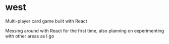 # west
Multi-player card game built with React

Messing around with React for the first time, also planning on experimenting with other areas as I go
